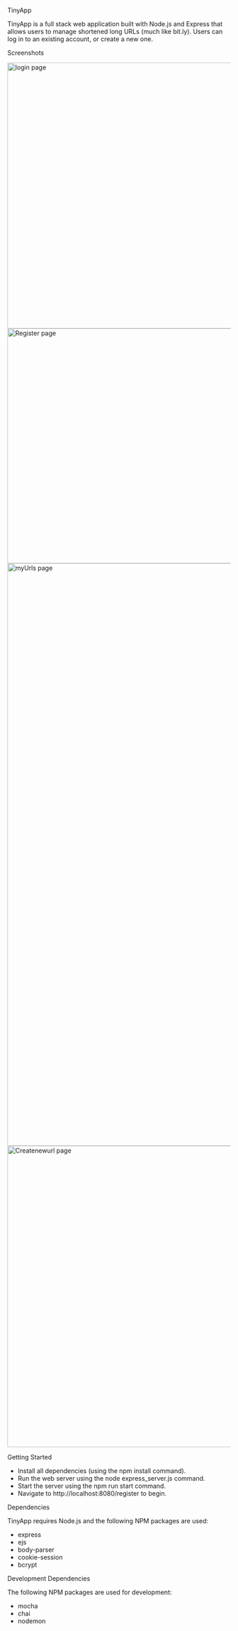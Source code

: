 TinyApp

TinyApp is a full stack web application built with Node.js and Express that allows users to manage shortened long URLs (much like bit.ly). Users can log in to an existing account, or create a new one.



Screenshots

<img width="600" alt="login page" src="https://user-images.githubusercontent.com/121919958/227675336-c723c99b-d446-4b51-a501-32a96b91896f.png">

<img width="530" alt="Register page" src="https://user-images.githubusercontent.com/121919958/227677646-8c8d80cf-a883-4a1a-a226-bfb01f6d34af.png">

<img width="1315" alt="myUrls page" src="https://user-images.githubusercontent.com/121919958/227677677-a18c76fd-4de4-4886-9d2c-6748e282af25.png">

<img width="680" alt="Createnewurl page" src="https://user-images.githubusercontent.com/121919958/227677717-063adc42-32ba-40b9-b729-9bb8aeb9a278.png">


Getting Started 

* Install all dependencies (using the npm install command).
* Run the web server using the node express_server.js command.
* Start the server using the npm run start command.
* Navigate to http://localhost:8080/register to begin.


Dependencies

TinyApp requires Node.js and the following NPM packages are used:

* express
* ejs
* body-parser
* cookie-session
* bcrypt

Development Dependencies

The following NPM packages are used for development:

* mocha
* chai
* nodemon
